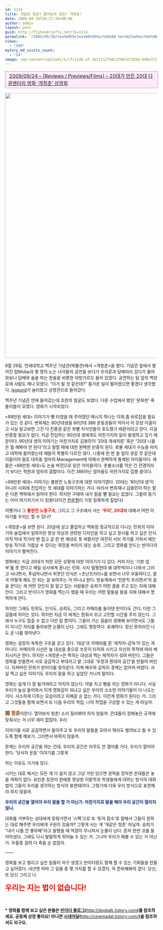 ```yaml
---
id: 1114
title: 개같은 청춘? 열어보자 청춘! 개청춘!
date: 2009-09-30T16:27:19+00:00
author: admin
layout: post
guid: http://flyhendrixfly.net/?p=1114
permalink: '/2009/09/30/%ea%b0%9c%ea%b0%99%ec%9d%80-%ec%b2%ad%ec%b6%98-%ec%97%b4%ec%96%b4%eb%b3%b4%ec%9e%90-%ec%b2%ad%ec%b6%98-%ea%b0%9c%ec%b2%ad%ec%b6%98/'
views:
  - "509"
mytory_md_visits_count:
  - "54"
image: /wp-content/uploads/1/cfile30.uf.162721274AC37D6C471D2A-640x372.jpg
---
```

<table style="border-collapse: collapse;" width="600" bgcolor="#ffeaf8" cellpadding="1" cellspacing="1">
  <tr>
    <td style="border: 1px solid rgb(243, 112, 155);" width="100%">
      &nbsp;<a href="http://flyinghendrix.tistory.com/402" target="_blank">2009/09/24 &#8211; [Reviews / Previews/Films] &#8211; 20대가 만든 20대 다큐멘터리 영화 &#8216;개청춘&#8217; 상영회</a>
    </td>
  </tr>
</table>

<img src="http://submania.dothome.co.kr/wp-content/uploads/1/cfile30.uf.162721274AC37D6C471D2A.jpg" class="aligncenter" width="610" height="871" alt="" filename="개청춘_앞면_최종_완안.jpg" filemime="image/jpeg" />
  
9월 29일. 연세대학교 백주년 기념관(박물관)에서 <개청춘>을 봤다. 기념관 앞에서 벌어진 맙Mobp과 몇 명의 노는 녀석들의 공연을 보다가 우석훈과 담배피러 갔다가 돌아와보니 담배와 술을 파는 한솔을 비롯한 아방가르드 들이 있었다. 공연하는 팀 앞의 백양로에 사람도 깨나 모였다. &#8220;이거 될 것 같은데?&#8221; 즐거운 일이 벌어졌으면 좋겠다 생각했다. <a title="[http://leopord.egloos.com]로 이동합니다." target="_blank" href="http://leopord.egloos.com">leopord</a>가 놀러왔고 상영관으로 들어갔다.

백주년 기념관 안에 들어갔는데 조한의 얼굴도 보였다. 다른 수업에서 봤던 &#8216;문화판&#8217; 죽돌이들이 모였다. 영화가 시작되었다.

<88만원 세대> 이야기가 빵 터졌을 때 주어졌던 메시지 하나는 이제 좀 바로잡을 필요가 있는 것 같다. 변희재는 80년대생을 60년대 386 운동권들이 막아서 이 모양 이꼴이고 사실 알고보면 그건 다 진중권 같은 좌빨 지식인들이 호도했기 때문이라고 한다. 이걸 반증할 필요가 없다. 지금 진입하는 90년대 생에게도 마찬가지의 일이 발생하고 있기 때문이다. 90년대 생의 이야기는 마찬가지로 김용민이 &#8217;20대 개새끼론&#8217; 혹은 &#8220;20대 니들은 뭘 해봐야 안 된다&#8221;라고 말할 때에 대한 완벽한 반증이 된다. 촛불 세대가 수능을 마치고 대학에 들어왔는데 얘들이 특별히 다르진 않다. 나중에 한 번 쓸 일이 생길 것 같은데 이들이야 말로 대치동 엄마의 Management에 의해서 완벽하게 통제된 아이들이다. 얘들은 <88만원 세대>도 논술 버전으로 읽은 아이들이다. 촛불소녀를 막은 건 전경이라기 보다는 학원과 엄마의 결합이다. 이건 386아닌 엄마들도 마찬가지로 집행 중이다.

<88만원 세대> 이야기는 불완전 노동구조에 대한 이야기였다. 20대는 &#8217;80년대 생&#8217;이 아니라 사회에 진입하는 첫 세대를 이야기하는 거다. 따라서 변희재나 김용민이 하는 말은 다른 맥락에서 읽어야 한다. 하지만 구태여 내가 힘을 뺄 필요는 없겠다. 그들의 동기는 이미 여기저기서 다 읽혔다(이건 <a title="[http://www.ohmynews.com/NWS_Web/View/at_pg.aspx?CNTN_CD=A0001185757&PAGE_CD=N0000&BLCK_NO=3&CMPT_CD=M0006]로 이동합니다." target="_blank" href="http://www.ohmynews.com/NWS_Web/View/at_pg.aspx?CNTN_CD=A0001185757&PAGE_CD=N0000&BLCK_NO=3&CMPT_CD=M0006">한윤형</a>이 가장 정확하게 짚었다)

어쨌거나 그 <span style="color: rgb(227, 22, 0); font-weight: bold;">불완전 노동구조</span>, 그리고 그 구조에서 사는 <span style="color: rgb(227, 22, 0); font-weight: bold;">&#8216;우리&#8217;, 20대</span>에 대해서 어떤 이야기를 우리는 할 수 있나?

<개청춘>을 보면 된다. 20살에 상고 졸업하고 백화점 정규직으로 다니는 민희의 이야기와 술집에서 일하지만 항상 의상과 관련된 디자인을 하고 싶고 장사를 하고 싶은 인식. 아직 막내 작가라 펜 잡고 글 한 번 제대로 못 써봤지만 여전히 서브 작가를 거쳐서 메인 방송 작가로 거듭날 수 있다는 희망을 버리지 않는 승희. 그리고 영화를 만드는 반이다의 이야기가 펼쳐진다.

영화에는 지금 20대가 처한 모든 상황에 대한 이야기가 다 있다. 커피 타는 &#8216;기본 업부&#8217;를 못 한다고 매일 상사에게 혼나는 민희. 사지 멀쩡한데 왜 대학씩이나 나와서 그러고 사냐면서, 푸념하냐면서 퍼붓던 인식은 <조난프리타>를 보면서 너무 우울하다고, 결국 어떻게 해도 안 되는 걸 보여주는 거 아니냐 한다. 방송계에서 &#8216;전문직 프리랜서&#8217;의 꿈을 꾼다는 게 어떤 것인지 잘 알고 있는 사람들은 승희가 어떤 꿈을 꾸고 있는 지에 대해 안다. 그리고 반이다가 영화를 찍는다 했을 때 우리는 어떤 말들을 들을 지에 대해서 명백하게 안다.

하지만 그래도 민희도, 인식도, 승희도, 그리고 카메라를 들이댄 반이다도 간다. 다만 그 길들에 차이는 있다. 하지만 지금 이 세계는 멈춰서 쉬고 고민할 시간을 주지 않는다. 그래서 누구도 멈출 수 없고 다만 갈 뿐이다. 그들이 가는 걸음이 경쾌해 보이면서도 그들이 지나간 자리를 돌아보면 눈물이 난다. 그래도 명랑하다. 유쾌하다. 정신 못차리던 나도 곧 나를 찾아낸다.

영화는 굉장히 독특한 구조를 갖고 있다. &#8216;대상&#8217;과 카메라를 쥔 &#8216;제작자-감독&#8217;이 있는 게 아니다. 카메라의 시선은 늘 대상을 총으로 쏘듯이 타자화 시키고 자신의 목적에 따라 배치시키곤 한다. 하지만 <개청춘>은 찍히는 대상과 찍는 제작자가 섞여 버린다. 그들은 영화를 만들면서 서로 공감하고 부대끼고 말 그대로 &#8216;우정과 환대의 공간&#8217;을 만들어 버린다. 지쳐버린 민희가 반이다를 찾아온다. 이제 배우와 감독의 경계는 없어져 버렸다. 사실 찍고 싶은 이야기도 우리의 말을 하고 싶었던 거니까 말이다.

영화는 쉽게 다 잘 될거야라고 약치지 않는다. 약을 치고 뻥을 치는 영화가 아니다. 사실 우리가 늘상 들어와서 이게 영화감이 되냐고 싶은 우리의 소소한 이야기들이 다 나오는 거다. 사소하게 다투는 모습이라고 피해갈 순 없는 거다. 이런게 영화가 된다는 거. 그리고 그것들을 함께 보면서 또 다음 우리의 작업, 나의 작업을 구상할 수 있는 게 아닐까.

<span style="font-weight: bold; color: rgb(140, 60, 4);"><span style="font-size: 12pt;">開 청춘</span></span>이란다. 열어보자 청춘! 소리 질러봐야 하지 않을까. 꼰대들이 정해놓은 규격에 맞춰사는 거 너무 재미 없잖아. 우리
  
이야기를 서로 공감하면서 들어주고 또 우리의 말들을 모아서 뭐라도 벌려보고 될 수 있도록 함께 해보기. 그러면서 바뀌지 않을까.
  
문제는 우리의 공간을 여는 건데. 우리의 공간은 아무도 안 열어줄 거다. 우리가 열어야 한다. &#8216;당사자 운동&#8217; 이야기를 그렇게
  
하는 이유도 거기에 있다.

시키는 대로 해서는 모든 게 다 쉽지 않고 그냥 가만 있으면 권력을 장악한 꼰대들은 놓을 계획이 없다. 유인촌 장관이 한예종 영상원 이론학과 학생들에게 대하는 방식의 대화법이 그들이 우리를 생각하는 방식의 표현태이다. 그렇기에 더욱 우리 방식으로 표현해야 하지 않을까.

<span style="font-weight: bold; color: rgb(17, 42, 117);">우리의 공간을 열어야 우리 말을 할 거 아닌가. 마찬가지로 말을 해야 우리 공간이 열리지 않나.</span>

대화를 거부하는 상대에게 맞춰가면서 &#8216;스펙&#8217;으로 또 &#8216;토익 점수&#8217;로 말해서 그들이 원하는 대로 해주면 우리에게 구원이 있을까? 그렇게 사는 게 &#8216;개같은 청춘&#8217; 아닐까. 승희가 &#8220;내가 나를 안 좋아해&#8221;라고 말했을 때 억장이 무너져서 눈물이 났다. 혼자 한번 코를 들이마셨다. 그래도 다시 발랄하게 뛰어놀 수 있는 거. 그나마 우리가 해볼 수 있는 거 아닌가. 우울증 걸려 다 죽을 순 없잖아.

&#8212;&#8212;

영화를 보고 벌리고 싶은 일들이 마구 생겼고 반이다랑도 함께 할 수 있는 기회들을 만들고 싶어졌다. 내년엔 아마 그 일들 중 몇 가지를 할 수 있겠지. 자 준비해봐야 겠다. 당신, 또 당신 그리고 나.

<span style="font-weight: bold; color: rgb(227, 22, 0);"><span style="font-size: 18pt;">우리는 지는 법이 없습니다!</span></span>
  
<br style="font-weight: bold;" /><span style="font-weight: bold;"><br /> * 영화를 함께 보고 싶은 분들은 </span><a style="font-weight: bold;" title="[http://dogtalk.tistory.com]로 이동합니다." target="_blank" href="http://dogtalk.tistory.com">반이다 블로그</a><span style="font-weight: bold;">(</span><a style="font-weight: bold;" title="[http://dogtalk.tistory.com]로 이동합니다." target="_blank" href="http://dogtalk.tistory.com">http://dogtalk.tistory.com</a><span style="font-weight: bold;">)를 참조하세요. 공동체 상영 좋아요! 아니면 </span><a style="font-weight: bold;" title="[http://cinemadal.tistory.com/]로 이동합니다." target="_blank" href="http://cinemadal.tistory.com/">시네마달</a><span style="font-weight: bold;">(</span><a style="font-weight: bold;" title="[http://cinemadal.tistory.com/]로 이동합니다." target="_blank" href="http://cinemadal.tistory.com/">http://cinemadal.tistory.com/</a><span style="font-weight: bold;">)을 참조하셔도 되구요.</span>